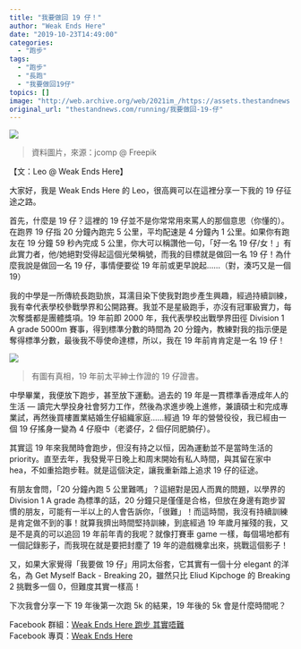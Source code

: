 ```yaml
---
title: "我要做回 19 仔！"
author: "Weak Ends Here"
date: "2019-10-23T14:49:00"
categories:
  - "跑步"
tags:
  - "跑步"
  - "長跑"
  - "我要做回19仔"
topics: []
image: "http://web.archive.org/web/2021im_/https://assets.thestandnews.com/media/photos/5980_sR3HC.png"
original_url: "thestandnews.com/running/我要做回-19-仔"
---
```

![](http://web.archive.org/web/2021im_/https://assets.thestandnews.com/media/photos/5980_sR3HC.png)
> 資料圖片，來源：jcomp @ Freepik

【文：Leo @ Weak Ends Here】

大家好，我是 Weak Ends Here 的 Leo，很高興可以在這裡分享一下我的 19 仔征途之路。

首先，什麼是 19 仔？這裡的 19 仔並不是你常常用來罵人的那個意思（你懂的）。在跑界 19 仔指 20 分鐘內跑完 5 公里，平均配速是 4 分鐘內 1 公里。如果你有跑友在 19 分鐘 59 秒內完成 5 公里，你大可以稱讚他一句，「好一名 19 仔/女！」有此實力者，他/她絕對受得起這個光榮稱號，而我的目標就是做回一名 19 仔！為什麼我說是做回一名 19 仔，事情便要從 19 年前或更早說起……（對，湊巧又是一個 19）

我的中學是一所傳統長跑勁旅，耳濡目染下使我對跑步產生興趣，經過持續訓練，我有幸代表學校參戰學界和公開路賽。我並不是星級跑手，亦沒有冠軍級實力，每次奪獎都是團體獎項。19 年前即 2000 年，我代表學校出戰學界田徑 Division 1 A grade 5000m 賽事，得到標準分數的時間為 20 分鐘內，教練對我的指示便是奪得標準分數，最後我不辱使命達標，所以，我在 19 年前肯肯定是一名 19 仔！

![](http://web.archive.org/web/2021im_/https://assets.thestandnews.com/media/photos/73372331_frKJc.jpg)
> 有圖有真相，19 年前太平紳士作證的 19 仔證書。

中學畢業，我便放下跑步，甚至放下運動。過去的 19 年是一貫標準香港成年人的生活 — 讀完大學投身社會努力工作，然後為求進步晚上進修，兼讀碩士和完成專業試，再然後買樓置業結婚生仔組織家庭……經過 19 年的營營役役，我已經由一個 19 仔搖身一變為 4 仔廢中（老婆仔，2 個仔同肥腩仔）。

其實這 19 年來我閒時會跑步，但沒有持之以恒，因為運動並不是當時生活的 priority。直至去年，我發覺平日晚上和周末開始有私人時間，與其留在家中 hea，不如重拾跑步鞋。就是這個決定，讓我重新踏上追求 19 仔的征途。

有朋友會問，「20 分鐘內跑 5 公里難嗎」？這絕對是因人而異的問題，以學界的 Division 1 A grade 為標準的話，20 分鐘只是僅僅是合格，但放在身邊有跑步習慣的朋友，可能有一半以上的人會告訴你，「很難」！而這時間，我沒有持續訓練是肯定做不到的事！就算我擠出時間堅持訓練，到底經過 19 年歲月摧殘的我，又是不是真的可以追回 19 年前年青的我呢？就像打賽車 game 一樣，每個場地都有一個記錄影子，而我現在就是要把封塵了 19 年的遊戲機拿出來，挑戰這個影子！

又，如果大家覺得「我要做 19 仔」用詞太俗套，它其實有一個十分 elegant 的洋名，為 Get Myself Back - Breaking 20，雖然只比 Eliud Kipchoge 的 Breaking 2 挑戰多一個 0，但難度其實一樣高！

下次我會分享一下 19 年後第一次跑 5k 的結果，19 年後的 5k 會是什麼時間呢？

Facebook 群組：[Weak Ends Here 跑步 其實唔難](http://web.archive.org/web/20211229132837/https://www.facebook.com/groups/498772610150499/)  
Facebook 專頁：[Weak Ends Here](http://web.archive.org/web/20211229132837/https://www.facebook.com/Weak-Ends-Here-753770388079839/)